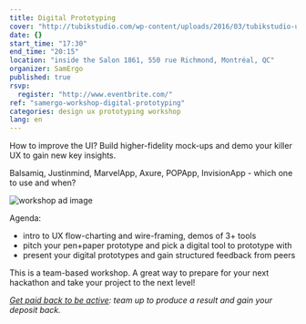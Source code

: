 ```yaml
---
title: Digital Prototyping
cover: "http://tubikstudio.com/wp-content/uploads/2016/03/tubikstudio-ui-ux-design.jpg"
date: {}
start_time: "17:30"
end_time: "20:15"
location: "inside the Salon 1861, 550 rue Richmond, Montréal, QC"
organizer: SamErgo
published: true
rsvp: 
  register: "http://www.eventbrite.com/"
ref: "samergo-workshop-digital-prototyping"
categories: design ux prototyping workshop
lang: en
---
```

How to improve the UI? Build higher-fidelity mock-ups and demo your killer UX to gain new key insights.

Balsamiq, Justinmind, MarvelApp, Axure, POPApp, InvisionApp - which one to use and when?

![workshop ad image](https://i.imgur.com/MfeYHOX.png)

Agenda:

- intro to UX flow-charting and wire-framing, demos of 3+ tools
- pitch your pen+paper prototype and pick a digital tool to prototype with
- present your digital prototypes and gain structured feedback from peers

This is a team-based workshop. A great way to prepare for your next hackathon and take your project to the next level!

*[Get paid back to be active](http://goo.gl/7D26a0): team up to produce a result and gain your deposit back.*
